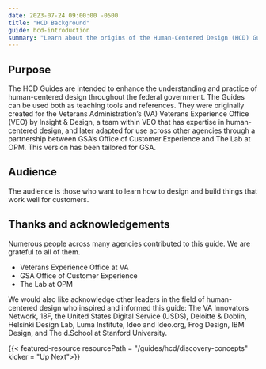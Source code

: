 ```yaml
---
date: 2023-07-24 09:00:00 -0500
title: "HCD Background"
guide: hcd-introduction
summary: "Learn about the origins of the Human-Centered Design (HCD) Guides"
---
```


## Purpose

The HCD Guides are intended to enhance the understanding and practice of human-centered design throughout the federal government. The Guides can be used both as teaching tools and references. They were originally created for the Veterans Administration’s (VA) Veterans Experience Office (VEO) by Insight & Design, a team within VEO that has expertise in human-centered design, and later adapted for use across other agencies through a partnership between GSA’s Office of Customer Experience and The Lab at OPM. This version has been tailored for GSA.


## Audience

The audience is those who want to learn how to design and build things that work well for customers.


## Thanks and acknowledgements

Numerous people across many agencies contributed to this guide. We are grateful to all of them.

- Veterans Experience Office at VA
- GSA Office of Customer Experience
- The Lab at OPM

We would also like acknowledge other leaders in the field of human-centered design who inspired and informed this guide: The VA Innovators Network, 18F, the United States Digital Service (USDS), Deloitte & Doblin, Helsinki Design Lab, Luma Institute, Ideo and Ideo.org, Frog Design, IBM Design, and The d.School at Stanford University.

{{< featured-resource resourcePath = "/guides/hcd/discovery-concepts" kicker = "Up Next">}}